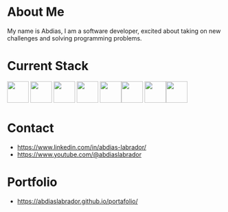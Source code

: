 # About Me
My name is Abdias, I am a software developer, excited about taking on new challenges and solving programming problems.
# Current Stack

<img src="https://www.svgrepo.com/show/349419/javascript.svg" width="50" height="50"/> <img src="https://www.svgrepo.com/show/452091/python.svg" width="50" height="50"/> <img src="https://www.svgrepo.com/show/354259/react.svg" width="50" height="50"/> <img src="https://www.svgrepo.com/show/452234/java.svg" width="50" height="50"/> <img src="https://www.svgrepo.com/show/354200/postgresql.svg" width="50" height="50"/><img src="https://www.svgrepo.com/show/373527/cpp2.svg" width="50" height="50"/>
<img src="https://www.svgrepo.com/show/452210/git.svg" width="50" height="50"/><img src="https://www.svgrepo.com/show/374146/typescript-official.svg" width="50" height="50"/>


# Contact
- https://www.linkedin.com/in/abdias-labrador/
- https://www.youtube.com/@abdiaslabrador

# Portfolio
- https://abdiaslabrador.github.io/portafolio/
